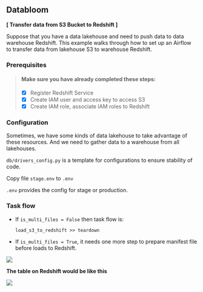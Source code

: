 ## Databloom
**[ Transfer data from S3 Bucket to Redshift ]**

Suppose that you have a data lakehouse and need to push data to data warehouse Redshift.
This example walks through how to set up an Airflow to transfer data from lakehouse S3 to warehouse Redshift.

### Prerequisites

> #### Make sure you have already completed these steps:
> - [x] Register Redshift Service
> - [x] Create IAM user and access key to access S3
> - [x] Create IAM role, associate IAM roles to Redshift


### Configuration

Sometimes, we have some kinds of data lakehouse to take advantage of these resources.
And we need to gather data to a warehouse from all lakehouses.

```db/drivers_config.py``` is a template for configurations to ensure stability of code.

Copy file ```stage.env``` to ```.env```

```.env``` provides the config for stage or production.

### Task flow

- If ```is_multi_files = False``` then task flow is:

  ```load_s3_to_redshift >> teardown```

- If ```is_multi_files = True```, it needs one more step to prepare manifest file before loads to Redshift.

![](images/task_flow_2.png)

**The table on Redshift would be like this**

![](images/rs_table.png)

